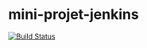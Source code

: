 # mini-projet-jenkins
[![Build Status](http://192.168.56.5:8080/buildStatus/icon?job=mini-projet-jenkins)](http://192.168.56.5:8080/job/mini-projet-jenkins/) 
